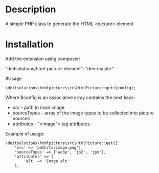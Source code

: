 # Description

A simple PHP class to generate the HTML *<picture*> element



# Installation

Add the extension using composer:

"deitsolutions/html-picture-element": "dev-master"


#Usage 

```
\deitsolutions\htmlpicture\src\HtmlPicture::get($config);
```
Where $config is an associative array contains the next keys:
  - src - path to main image
  - sourceTypes - array of the image types to be collected into picture sources
  - attributes - "<image"> tag attributes

Example of usage:

```
\deitsolutions\htmlpicture\src\HtmlPicture::get([
    'src' => 'path/to/image.png'),
    'sourceTypes' => ['webp', 'jp2', 'jpx'],
    'attributes' => [
        'alt' => 'Image alt'
    ],
```